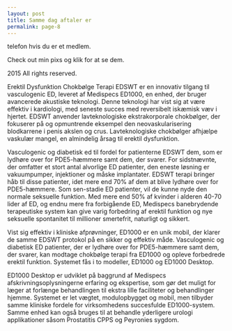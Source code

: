 ```yaml
---
layout: post
title: Samme dag aftaler er
permalink: page-8
---
```

<p>telefon hvis du er et medlem.</p>
 
<p>Check out min pixs og klik for at se dem.</p>
 
<p>2015 All rights reserved.</p>
 
<p>Erektil Dysfunktion Chokbølge Terapi EDSWT er en innovativ tilgang til vasculogenic ED, leveret af Medispecs ED1000, en enhed, der bruger avancerede akustiske teknologi. Denne teknologi har vist sig at være effektiv i kardiologi, med seneste succes med reversibelt iskæmisk væv i hjertet. EDSWT anvender lavteknologiske ekstrakorporale chokbølger, der fokuserer på og opmuntrende eksempel den neovaskularisering blodkarrene i penis akslen og crus. Lavteknologiske chokbølger afhjælpe vaskulær mangel, en almindelig årsag til erektil dysfunktion.</p>
 
<p>Vasculogenic og diabetisk ed til fordel for patienterne EDSWT dem, som er lydhøre over for PDE5-hæmmere samt dem, der svarer. For sidstnævnte, der omfatter et stort antal alvorlige ED patienter, den eneste løsning er vakuumpumper, injektioner og måske implantater. EDSWT terapi bringer håb til disse patienter, idet mere end 70% af dem at blive lydhøre over for PDE5-hæmmere. Som sen-stadie ED patienter, vil de kunne nyde den normale seksuelle funktion. Med mere end 50% af kvinder i alderen 40-70 lider af ED, og endnu mere fra forbigående ED, Medispecs banebrydende terapeutiske system kan give varig forbedring af erektil funktion og nye seksuelle spontanitet til millioner smertefrit, naturligt og sikkert.</p>
 
<p>Vist sig effektiv i kliniske afprøvninger, ED1000 er en unik mobil, der klarer de samme EDSWT protokol på en sikker og effektiv måde. Vasculogenic og diabetisk ED patienter, der er lydhøre over for PDE5-hæmmere samt dem, der svarer, kan modtage chokbølge terapi fra ED1000 og opleve forbedrede erektil funktion. Systemet fås i to modeller, ED1000 og ED1000 Desktop.</p>
 
<p>ED1000 Desktop er udviklet på baggrund af Medispecs afskrivningsoplysningerne erfaring og ekspertise, som gør det muligt for læger at forlænge behandlingen til ekstra lille faciliteter og behandlinger hjemme. Systemet er let vægtet, modulopbygget og mobil, men tilbyder samme kliniske fordele for virksomhedens succesfulde ED1000-system. Samme enhed kan også bruges til at behandle yderligere urologi applikationer såsom Prostatitis CPPS og Peyronies sygdom.</p>